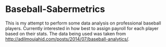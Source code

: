 # Baseball-Sabermetrics
This is my attempt to perform some data analysis on professional baseball players. Currently interested in how best to assign payroll for each player based on their stats. The data being used was taken from http://adilmoujahid.com/posts/2014/07/baseball-analytics/.
